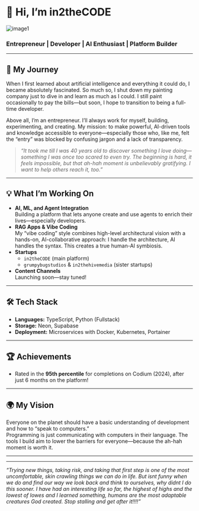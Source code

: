 # 👋 Hi, I’m in2theCODE

![image1](image1)

### Entrepreneur | Developer | AI Enthusiast | Platform Builder

---

## 🌱 My Journey

When I first learned about artificial intelligence and everything it could do, I became absolutely fascinated. So much so, I shut down my painting company just to dive in and learn as much as I could. I still paint occasionally to pay the bills—but soon, I hope to transition to being a full-time developer.

Above all, I’m an entrepreneur. I’ll always work for myself, building, experimenting, and creating. My mission: to make powerful, AI-driven tools and knowledge accessible to everyone—especially those who, like me, felt the “entry” was blocked by confusing jargon and a lack of transparency.

> _“It took me till I was 40 years old to discover something I love doing—something I was once too scared to even try. The beginning is hard, it feels impossible, but that ah-hah moment is unbelievably gratifying. I want to help others reach it, too.”_

---

## 💡 What I’m Working On

- **AI, ML, and Agent Integration**  
  Building a platform that lets anyone create and use agents to enrich their lives—especially developers.
- **RAG Apps & Vibe Coding**  
  My “vibe coding” style combines high-level architectural vision with a hands-on, AI-collaborative approach: I handle the architecture, AI handles the syntax. This creates a true human-AI symbiosis.
- **Startups**  
  - `in2theCODE` (main platform)
  - `grumpybugstudios` & `in2thehivemedia` (sister startups)
- **Content Channels**  
  Launching soon—stay tuned!

---

## 🛠️ Tech Stack

- **Languages:** TypeScript, Python (Fullstack)
- **Storage:** Neon, Supabase
- **Deployment:** Microservices with Docker, Kubernetes, Portainer

---

## 🏆 Achievements

- Rated in the **95th percentile** for completions on Codium (2024), after just 6 months on the platform!

---

## 🌍 My Vision

Everyone on the planet should have a basic understanding of development and how to “speak to computers.”  
Programming is just communicating with computers in their language. The tools I build aim to lower the barriers for everyone—because the ah-hah moment is worth it.

---

<!-- Social links coming soon! -->

---

_“Trying new things, taking risk, and taking that first step is one of the most uncomfortable, skin crawling things we can do in life. But isnt funny when we do and find our way we look back and think to ourselves, why didnt I do this sooner. I have had an interesting life so far, the highest of highs and the lowest of lowes and I learned something, humans are the most adaptable creatures God created. Stop stalling and get after it!!!!”_
